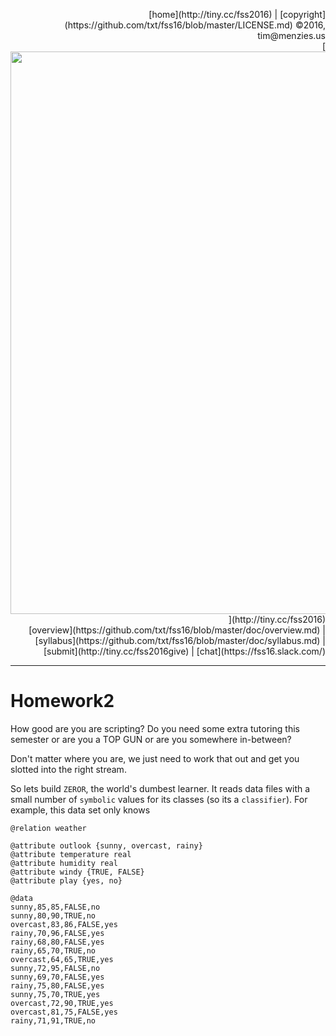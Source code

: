 <p align=right>
[home](http://tiny.cc/fss2016) | [copyright](https://github.com/txt/fss16/blob/master/LICENSE.md) &copy;2016, tim&commat;menzies.us<br>
[<img width=900 src="https://raw.githubusercontent.com/txt/fss16/master/img/fss16.png">](http://tiny.cc/fss2016)   <br>
[overview](https://github.com/txt/fss16/blob/master/doc/overview.md) |
[syllabus](https://github.com/txt/fss16/blob/master/doc/syllabus.md) |
[submit](http://tiny.cc/fss2016give) |
[chat](https://fss16.slack.com/) 
</p>

_______



# Homework2





How good are you are scripting? Do you need some extra tutoring this semester
or are you a TOP GUN or are you somewhere in-between?

Don't matter where you are, we just need to work that out and get you slotted
into the right stream.

So lets build `ZEROR`, the world's dumbest learner. It reads data files with
a small number of
`symbolic` values for its classes (so its a `classifier`). For example,
this data set only
knows 
```
@relation weather

@attribute outlook {sunny, overcast, rainy}
@attribute temperature real
@attribute humidity real
@attribute windy {TRUE, FALSE}
@attribute play {yes, no}

@data
sunny,85,85,FALSE,no
sunny,80,90,TRUE,no
overcast,83,86,FALSE,yes
rainy,70,96,FALSE,yes
rainy,68,80,FALSE,yes
rainy,65,70,TRUE,no
overcast,64,65,TRUE,yes
sunny,72,95,FALSE,no
sunny,69,70,FALSE,yes
rainy,75,80,FALSE,yes
sunny,75,70,TRUE,yes
overcast,72,90,TRUE,yes
overcast,81,75,FALSE,yes
rainy,71,91,TRUE,no

```

